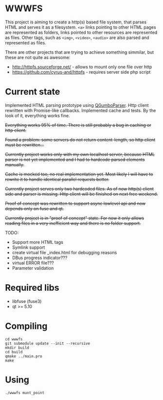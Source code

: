 # WWWFS

This project is aiming to create a http(s) based file system, that parses HTML and serves it as a filesystem. 
`<a>` links pointing to other HTML pages are represented as folders, links pointed to other resources are represented as files. Other tags, such as `<img>`, `<video>`, `<audio>` are also parsed and represented as files.

There are other projects that are trying to achieve something simmilar, but these are not quite as awesome:
* http://httpfs.sourceforge.net/ - allows to mount only one file over http
* https://github.com/cyrus-and/httpfs - requires server side php script

# Current state

Implemented HTML parsing prototype using [QGumboParser](https://github.com/lagner/QGumboParser). Http client rewritten with Promise-like callbacks. Implemented cache and tests. By the look of it, everything works fine.

~~Everything works 95% of time. There is still probably a bug in caching or http client.~~

~~Found a problem: some servers do not return content-length, so http client must be rewritten...~~

~~Currently project works only with my own localhost server, because HTML parser is not yet implemented and I had to hardcode parsed elements manually.~~

~~Cache is mocked too, no real implementation yet. Most likely I will have to rewrite it to handle identical parallel requests better.~~

~~Currently project serves only two hardcoded files. As of now http(s) client side and parser is missing. Http client will be finished on next free weekend.~~

~~Proof of concept was rewritten to support async lowlevel api and now depends only on fuse and qt.~~

~~Currently project is in "proof of concept" state. For now it only allows reading files in a very inefficient way and there is no folder support.~~

TODO:
* Support more HTML tags
* Symlink support
* create virtual file _index.html for debugging reasons
* DBus progress indicator???
* virtual ERROR file???
* Parameter validation

# Required libs
* libfuse (fuse3)
* qt >= 5.10

# Compiling
```
cd wwwfs
git submodule update --init --recursive
mkdir build
cd build
qmake ../main.pro
make
```

# Using
```
./wwwfs munt_point
```
